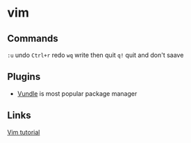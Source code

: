 # vim

## Commands
`:u` undo
`Ctrl+r` redo
`wq` write then quit
`q!` quit and don't saave

## Plugins
- [Vundle](https://github.com/VundleVim/Vundle.vim) is most popular package manager

## Links
[Vim tutorial](https://www.openvim.com)


